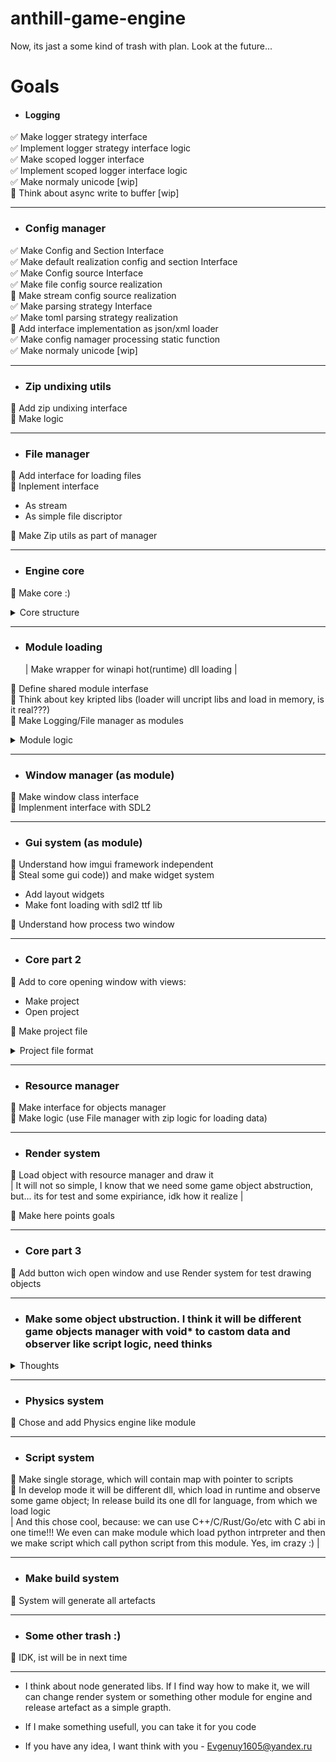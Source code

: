 # anthill-game-engine

Now, its jast a some kind of trash with plan. Look at the future...

# Goals

- #### Logging
:white_check_mark: Make logger strategy interface    
:white_check_mark: Implement logger strategy interface logic    
:white_check_mark: Make scoped logger interface    
:white_check_mark: Implement scoped logger interface logic   
:white_check_mark: Make normaly unicode [wip]    
:black_square_button: Think about async write to buffer [wip]    

---

- ### Config manager

:white_check_mark: Make Config and Section Interface    
:white_check_mark: Make default realization config and section Interface    
:white_check_mark: Make Config source Interface    
:white_check_mark: Make file config source realization    
:black_square_button: Make stream config source realization    
:white_check_mark: Make parsing strategy Interface    
:white_check_mark: Make toml parsing strategy realization    
:black_square_button: Add interface implementation as json/xml loader    
:white_check_mark: Make config namager processing static function    
:white_check_mark: Make normaly unicode [wip]    

---

- ### Zip undixing utils

:black_square_button: Add zip undixing interface    
:black_square_button: Make logic    

---

- ### File manager

:black_square_button: Add interface for loading files    
:black_square_button: Inplement interface    

- As stream
- As simple file discriptor

:black_square_button: Make Zip utils as part of manager    

---

- ### Engine core

:black_square_button: Make core :)    
<details>
    <summary>Core structure</summary>

Methids:

- Initialize
- Load modules (use next point)
- Cycle

---

Contain:

- Module map (standart module will set like interfase, other like {string dll name: void\*) )
- Config manager

</details>

---

- ### Module loading
  | Make wrapper for winapi hot(runtime) dll loading |

:black_square_button: Define shared module interfase    
:black_square_button: Think about key kripted libs (loader will uncript libs and load in memory, is it real???)    
:black_square_button: Make Logging/File manager as modules    

<details>
    <summary>Module logic</summary>

- All midule load as dll in runtime
- All module must contain interface in .hpp file (for cast and usage in code)
- All module contain function:

  1. Load (take pointer to core; build module and return it like void\*)
  2. Unload (take void\* to mudule and distruct it)

- Some module can contain functions:
  1. Tick with time after last tick

</details>

---

- ### Window manager (as module)

:black_square_button: Make window class interface    
:black_square_button: Implenment interface with SDL2    

---

- ### Gui system (as module)

:black_square_button: Understand how imgui framework independent    
:black_square_button: Steal some gui code)) and make widget system    

- Add layout widgets
- Make font loading with sdl2 ttf lib

:black_square_button: Understand how process two window    

---

- ### Core part 2

:black_square_button: Add to core opening window with views:    

- Make project
- Open project

:black_square_button: Make project file    

<details>
    <summary>Project file format</summary>
    Here will be project files format :)
</details>

---

- ### Resource manager

:black_square_button: Make interface for objects manager    
:black_square_button: Make logic (use File manager with zip logic for loading data)    

---

- ### Render system

:black_square_button: Load object with resource manager and draw it    
      | It will not so simple, I know that we need some game object abstruction, but... its for test and some expiriance, idk how it realize |

:black_square_button: Make here points goals    

---

- ### Core part 3

:black_square_button: Add button wich open window and use Render system for test drawing objects    

---

- ### Make some object ubstruction. I think it will be different game objects manager with void\* to castom data and observer like script logic, need thinks
<details>
    <summary>Thoughts</summary>
Make template function, which will take objects from map and cast in to T type. Idk how it make better, need some ideas
</details>

---

- ### Physics system

:black_square_button: Chose and add Physics engine like module    

---

- ### Script system

:black_square_button: Make single storage, which will contain map with pointer to scripts    
:black_square_button: In develop mode it will be different dll, which load in runtime and observe some game object; In release build its one dll for language, from which we load logic    
      | And this chose cool, because: we can use C++/C/Rust/Go/etc with C abi in one time!!! We even can make module which load python intrpreter and then we make script which call python script from this module. Yes, im crazy :) |

---

- ### Make build system

:black_square_button: System will generate all artefacts    

---

- ### Some other trash :)

:black_square_button: IDK, ist will be in next time    

---

- I think about node generated libs. If I find way how to make it, we will can change render system or something other module for engine and release artefact as a simple grapth.

- If I make something usefull, you can take it for you code

- If you have any idea, I want think with you - Evgenuy1605@yandex.ru
